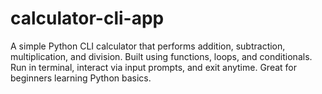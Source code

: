 # calculator-cli-app
 A simple Python CLI calculator that performs addition, subtraction, multiplication, and division. Built using functions, loops, and conditionals. Run in terminal, interact via input prompts, and exit anytime. Great for beginners learning Python basics.
